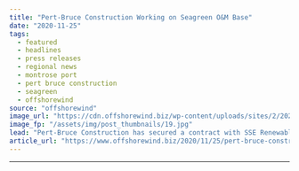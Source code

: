 ```yaml
---
title: "Pert-Bruce Construction Working on Seagreen O&M Base"
date: "2020-11-25"
tags: 
  - featured
  - headlines
  - press releases
  - regional news
  - montrose port
  - pert bruce construction
  - seagreen
  - offshorewind
source: "offshorewind"
image_url: "https://cdn.offshorewind.biz/wp-content/uploads/sites/2/2020/11/25091855/Pert-Bruce-Construction-Working-on-Seagreen-OM-Base.jpg"
image_fp: "/assets/img/post_thumbnails/19.jpg"
lead: "Pert-Bruce Construction has secured a contract with SSE Renewables to carry out works on"
article_url: "https://www.offshorewind.biz/2020/11/25/pert-bruce-construction-working-on-seagreen-om-base/"
---
```


---
